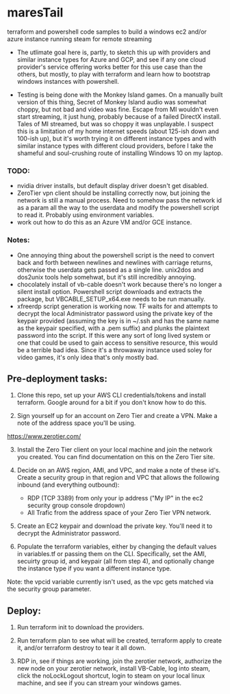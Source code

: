 # maresTail
terraform and powershell code samples to build a windows ec2 and/or azure instance running steam for remote streaming

- The utlimate goal here is, partly, to sketch this up with providers and similar instance types for Azure and GCP, and see if any one cloud provider's service offering works better for this use case than the others, but mostly, to play with terraform and learn how to bootstrap windows instances with powershell.

- Testing is being done with the Monkey Island games.  On a manually built version of this thing, Secret of Monkey Island audio was somewhat choppy, but not bad and video was fine.  Escape from MI wouldn't even start streaming, it just hung, probably because of a failed DirectX install.  Tales of MI streamed, but was so choppy it was unplayable.  I suspect this is a limitation of my home internet speeds (about 125-ish down and 100-ish up), but it's worth trying it on different instance types and with similar instance types with different cloud providers, before I take the shameful and soul-crushing route of installing Windows 10 on my laptop.

### TODO:

- nvidia driver installs, but default display driver doesn't get disabled.
- ZeroTier vpn client should be installing correctly now, but joining the network is still a manual process.  Need to somehow pass the network id as a param all the way to the userdata and modify the powershell script to read it.  Probably using environment variables.
- work out how to do this as an Azure VM and/or GCE instance.

### Notes:

- One annoying thing about the powershell script is the need to convert back and forth between newlines and newlines with carriage returns, otherwise the userdata gets passed as a single line. unix2dos and dos2unix tools help somehwat, but it's still incredibly annoying.
- chocolately install of vb-cable doesn't work because there's no longer a silent install option. Powershell script downloads and extracts the package, but VBCABLE_SETUP_x64.exe needs to be run manually.
- xfreerdp script generation is working now.  TF waits for and attempts to decrypt the local Administrator password using the private key of the keypair  provided (assuming the key is in ~/.ssh and has the same name as the keypair specified, with a .pem suffix) and plunks the plaintext password into the script.  If this were any sort of long lived system or one that could be used to gain access to sensitive resource, this would be a terrible bad idea.  Since it's a throwaway instance used soley for video games, it's only idea that's only mostly bad.

## Pre-deployment tasks:

1. Clone this repo, set up your AWS CLI credentials/tokens and install terraform.  Google around for a bit if you don't know how to do this.

2. Sign yourself up for an account on Zero Tier and create a VPN.  Make a note of the address space you'll be using.

https://www.zerotier.com/

3. Install the Zero Tier client on your local machine and join the network you created.  You can find documentation on this on the Zero Tier site.

4. Decide on an AWS region, AMI, and VPC, and make a note of these id's.  Create a security group in that region and VPC that allows the following inbound (and everything outbound):

   - RDP (TCP 3389) from only your ip address ("My IP" in the ec2 security group console dropdown)
   - All Trafic from the address space of your Zero Tier VPN network.

 5. Create an EC2 keypair and download the private key.  You'll need it to decrypt the Administrator password.

 6. Populate the terraform variables, either by changing the default values in variables.tf or passing them on the CLI.  Specifically, set the AMI, secuirty group id, and keypair (all from step 4), and optionally change the instance type if you want a different instance type.

 Note: the vpcid variable currently isn't used, as the vpc gets matched via the security group parameter.

## Deploy:

 1. Run terraform init to download the providers.

 2. Run terraform plan to see what will be created, terraform apply to create it, and/or terraform destroy to tear it all down.

 3. RDP in, see if things are working, join the zerotier network, authorize the new node on your zerotier network, install VB-Cable, log into steam, click the noLockLogout shortcut, login to steam on your local linux machine, and see if you can stream your windows games.